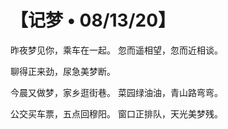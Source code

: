 # 【记梦 • 08/13/20】

昨夜梦见你，乘车在一起。 
忽而遥相望，忽而近相谈。

聊得正来劲，尿急美梦断。 

今晨又做梦，家乡逛街巷。 
菜园绿油油，青山路弯弯。

公交买车票，五点回穆阳。 
窗口正排队，天光美梦残。
